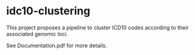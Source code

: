 # idc10-clustering

This project proposes a pipeline to cluster ICD10 codes according to their associated genomic loci.

See Documentation.pdf for more details.
